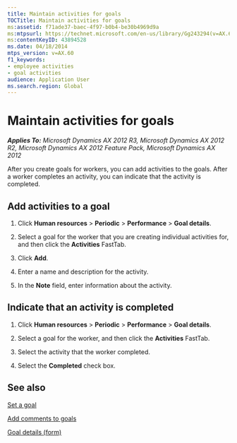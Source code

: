 ```yaml
---
title: Maintain activities for goals
TOCTitle: Maintain activities for goals
ms:assetid: f71ade37-baec-4f97-b0b4-be30b4969d9a
ms:mtpsurl: https://technet.microsoft.com/en-us/library/Gg243294(v=AX.60)
ms:contentKeyID: 43894528
ms.date: 04/18/2014
mtps_version: v=AX.60
f1_keywords:
- employee activities
- goal activities
audience: Application User
ms.search.region: Global
---
```


# Maintain activities for goals 


_**Applies To:** Microsoft Dynamics AX 2012 R3, Microsoft Dynamics AX 2012 R2, Microsoft Dynamics AX 2012 Feature Pack, Microsoft Dynamics AX 2012_

After you create goals for workers, you can add activities to the goals. After a worker completes an activity, you can indicate that the activity is completed.

## Add activities to a goal

1.  Click **Human resources** \> **Periodic** \> **Performance** \> **Goal details**.

2.  Select a goal for the worker that you are creating individual activities for, and then click the **Activities** FastTab.

3.  Click **Add**.

4.  Enter a name and description for the activity.

5.  In the **Note** field, enter information about the activity.

## Indicate that an activity is completed

1.  Click **Human resources** \> **Periodic** \> **Performance** \> **Goal details**.

2.  Select a goal for the worker, and then click the **Activities** FastTab.

3.  Select the activity that the worker completed.

4.  Select the **Completed** check box.

## See also

[Set a goal](set-a-goal.md)

[Add comments to goals](add-comments-to-goals.md)

[Goal details (form)](https://technet.microsoft.com/en-us/library/hh227645\(v=ax.60\))

  


